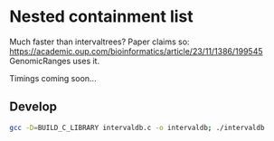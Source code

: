 # Nested containment list

Much faster than intervaltrees? Paper claims so: https://academic.oup.com/bioinformatics/article/23/11/1386/199545 GenomicRanges uses it.

Timings coming soon...

## Develop

```bash
gcc -D=BUILD_C_LIBRARY intervaldb.c -o intervaldb; ./intervaldb
```
